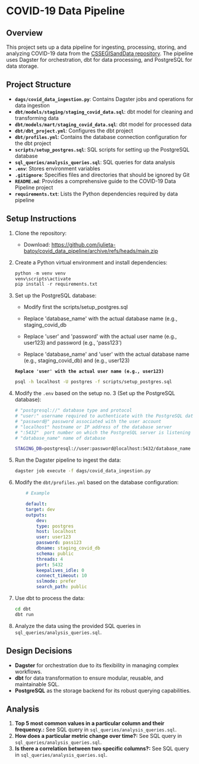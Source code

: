 # COVID-19 Data Pipeline

## Overview
This project sets up a data pipeline for ingesting, processing, storing, and analyzing COVID-19 data from the [CSSEGISandData repository](https://github.com/CSSEGISandData/COVID-19). The pipeline uses Dagster for orchestration, dbt for data processing, and PostgreSQL for data storage.

## Project Structure
- **`dags/covid_data_ingestion.py`**: Contains Dagster jobs and operations for data ingestion
- **`dbt/models/staging/staging_covid_data.sql`**: dbt model for cleaning and transforming data
- **`dbt/models/mart/staging_covid_data.sql`**: dbt model for processed data
- **`dbt/dbt_project.yml`**: Configures the dbt project
- **`dbt/profiles.yml`**: Contains the database connection configuration for the dbt project
- **`scripts/setup_postgres.sql`**: SQL scripts for setting up the PostgreSQL database
- **`sql_queries/analysis_queries.sql`**: SQL queries for data analysis
- **`.env`**: Stores environment variables
- **`.gitignore`**: Specifies files and directories that should be ignored by Git
- **`README.md`**: Provides a comprehensive guide to the COVID-19 Data Pipeline project
- **`requirements.txt`**: Lists the Python dependencies required by data pipeline

## Setup Instructions
1. Clone the repository:
    - Download: https://github.com/julieta-batoy/covid_data_pipeline/archive/refs/heads/main.zip

2. Create a Python virtual environment and install dependencies:
    ```python
    python -m venv venv
    venv\scripts\activate
    pip install -r requirements.txt

3. Set up the PostgreSQL database:
    - Modify first the scripts/setup_postgres.sql
    
    - Replace 'database_name' with the actual database name (e.g., staging_covid_db
    - Replace 'user' and 'password' with the actual user name (e.g., user123) and password (e.g., 'pass123')
    - Replace 'database_name' and 'user' with the actual database name (e.g., staging_covid_db) and (e.g., user123)

    **`Replace 'user' with the actual user name (e.g., user123)`**
    ```bash
    psql -h localhost -U postgres -f scripts/setup_postgres.sql

5. Modify the `.env` based on the setup no. 3 (Set up the PostgreSQL database):
    ```bash
    # "postgresql://" database type and protocol
    # "user:" username required to authenticate with the PostgreSQL database
    # "password@" password associated with the user account
    # "localhost" hostname or IP address of the database server
    # ":5432"  port number on which the PostgreSQL server is listening for connections
    # "database_name" name of database
    
    STAGING_DB=postgresql://user:password@localhost:5432/database_name

6. Run the Dagster pipeline to ingest the data:
    ```bash
    dagster job execute -f dags/covid_data_ingestion.py

7. Modify the `dbt/profiles.yml` based on the database configuration:
    ```yaml
        # Example
    
        default:
        target: dev
        outputs:
            dev:
            type: postgres
            host: localhost
            user: user123
            password: pass123
            dbname: staging_covid_db
            schema: public
            threads: 4
            port: 5432
            keepalives_idle: 0
            connect_timeout: 10
            sslmode: prefer
            search_path: public

8. Use dbt to process the data:
    ```bash
    cd dbt
    dbt run

9. Analyze the data using the provided SQL queries in `sql_queries/analysis_queries.sql`.

## Design Decisions
- **Dagster** for orchestration due to its flexibility in managing complex workflows.
- **dbt** for data transformation to ensure modular, reusable, and maintainable SQL.
- **PostgreSQL** as the storage backend for its robust querying capabilities.

## Analysis
1. **Top 5 most common values in a particular column and their frequency.:** See SQL query in `sql_queries/analysis_queries.sql`.
2. **How does a particular metric change over time?:** See SQL query in `sql_queries/analysis_queries.sql`.
3. **Is there a correlation between two specific columns?:** See SQL query in `sql_queries/analysis_queries.sql`.
